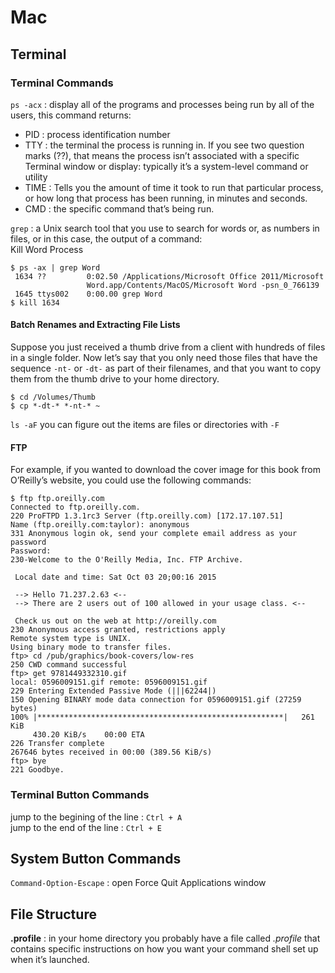 # Mac

## Terminal
### Terminal Commands
`ps -acx` : display all of the programs and processes being run by all of the users, this command returns:
* PID : process identification number 
* TTY : the terminal the process is running in. If you see two question marks (??), that means the process isn’t associated with a specific Terminal window or display: typically it’s a system-level command or utility
* TIME : Tells you the amount of time it took to run that particular process, or how long that process has been running, in minutes and seconds.
* CMD : the specific command that’s being run. 

`grep` : a Unix search tool that you use to search for words or, as numbers in files, or in this case, the output of a command:  
Kill Word Process
```
$ ps -ax | grep Word
 1634 ??         0:02.50 /Applications/Microsoft Office 2011/Microsoft
                 Word.app/Contents/MacOS/Microsoft Word -psn_0_766139
 1645 ttys002    0:00.00 grep Word
$ kill 1634
```

#### Batch Renames and Extracting File Lists
Suppose you just received a thumb drive from a client with hundreds of files in a single folder. Now let’s say that you only need those files that have the sequence `-nt-` or `-dt-` as part of their filenames, and that you want to copy them from the thumb drive to your home directory.
```
$ cd /Volumes/Thumb
$ cp *-dt-* *-nt-* ~
```

`ls -aF` you can figure out the items are files or directories with `-F` 

#### FTP 
For example, if you wanted to download the cover image for this book from O’Reilly’s website, you could use the following commands:  
```
$ ftp ftp.oreilly.com
Connected to ftp.oreilly.com.
220 ProFTPD 1.3.1rc3 Server (ftp.oreilly.com) [172.17.107.51]
Name (ftp.oreilly.com:taylor): anonymous
331 Anonymous login ok, send your complete email address as your password
Password:
230-Welcome to the O'Reilly Media, Inc. FTP Archive.

 Local date and time: Sat Oct 03 20;00:16 2015

 --> Hello 71.237.2.63 <--
 --> There are 2 users out of 100 allowed in your usage class. <--

 Check us out on the web at http://oreilly.com
230 Anonymous access granted, restrictions apply
Remote system type is UNIX.
Using binary mode to transfer files.
ftp> cd /pub/graphics/book-covers/low-res
250 CWD command successful
ftp> get 9781449332310.gif
local: 0596009151.gif remote: 0596009151.gif
229 Entering Extended Passive Mode (|||62244|)
150 Opening BINARY mode data connection for 0596009151.gif (27259 bytes)
100% |*******************************************************|   261 KiB
     430.20 KiB/s    00:00 ETA
226 Transfer complete
267646 bytes received in 00:00 (389.56 KiB/s)
ftp> bye
221 Goodbye.
```

### Terminal Button Commands
jump to the begining of the line : `Ctrl + A`  
jump to the end of the line : `Ctrl + E`  


## System Button Commands
`Command-Option-Escape` : open Force Quit Applications window  

## File Structure
**.profile** : in your home directory you probably have a file called *.profile* that contains specific instructions on how you want your command shell set up when it’s launched.
